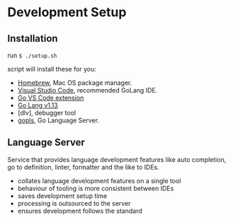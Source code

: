 
# Development Setup

## Installation

run `$ ./setup.sh`

script will install these for you:

- [Homebrew](https://brew.sh/), Mac OS package manager.
- [Visual Studio Code](https://code.visualstudio.com/), recommended GoLang IDE.
- [Go VS Code extension](https://marketplace.visualstudio.com/items?itemName=ms-vscode.Go)
- [Go Lang v1.13](https://golang.org/doc/go1.13)
- [dlv], debugger tool
- [gopls](https://github.com/golang/tools/tree/master/gopls), Go Language Server.

## Language Server

Service that provides language development features like auto completion, go to definition, linter, formatter and the like to IDEs.

- collates language development features on a single tool
- behaviour of tooling is more consistent between IDEs
- saves development setup time
- processing is outsourced to the server
- ensures development follows the standard

